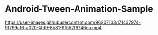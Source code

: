 # Android-Tween-Animation-Sample

 
 


https://user-images.githubusercontent.com/96207103/171437974-9f799cf6-a020-4fd9-8b81-9f552f9246ea.mp4

